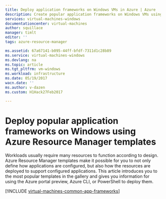```yaml
---
title: Deploy application frameworks on Windows VMs in Azure | Azure
description: Create popular application frameworks on Windows VMs using Azure Resource Manager templates to install Active Directory, Docker, and many more.
services: virtual-machines-windows
documentationcenter: virtual-machines
author: squillace
manager: timlt
editor: ''
tags: azure-resource-manager

ms.assetid: 67a67141-b095-44ff-bfdf-7311d1c28b89
ms.service: virtual-machines-windows
ms.devlang: na
ms.topic: article
ms.tgt_pltfrm: vm-windows
ms.workload: infrastructure
ms.date: 05/19/2017
wacn.date: ''
ms.author: v-dazen
ms.custom: H1Hack27Feb2017

---
```

# Deploy popular application frameworks on Windows using Azure Resource Manager templates 

Workloads usually require many resources to function according to design. Azure Resource Manager templates make it possible for you to not only define how applications are configured, but also how the resources are deployed to support configured applications. This article introduces you to the most popular templates in the gallery and gives you information for using the Azure portal preview, Azure CLI, or PowerShell to deploy them.

[!INCLUDE [virtual-machines-common-app-frameworks](../../../includes/virtual-machines-common-app-frameworks.md)]
